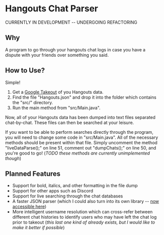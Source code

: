 # Hangouts Chat Parser
CURRENTLY IN DEVELOPMENT -- UNDERGOING REFACTORING

## Why
A program to go through your hangouts chat logs in case you have a dispute with your friends over something you said.

## How to Use?
Simple!

1. Get a [Google Takeout](https://takeout.google.com/settings/takeout?pli=1) of you Hangouts data.
2. Find the file "Hangouts.json" and drop it into the folder which contains the "src/" directory.
3. Run the main method from "src/Main.java".

Now, all of your Hangouts data has been dumped into text files separated chat-by-chat. These files can then be searched at your leisure.

If you want to be able to perform searches directly through the program, you will need to change some code in "src/Main.java". All of the necessary methods should be present within that file. Simply uncomment the method "liveDataParse();" on line 51, comment out "dumpChats();" on line 50, and you're good to go! (*TODO these methods are currently unimplemented though*)

## Planned Features
* Support for bold, italics, and other formatting in the file dump
* Support for other apps such as Discord
* Support for live searching through the chat databases
* A faster JSON parser (which I could also turn into its own library -- [now accessible here](https://github.com/utk003/JSON-Parser))
* More intelligent username resolution which can cross-refer between different chat histories to identify users who may have left the chat log prior to takeout (*this last one kind of already exists, but I would like to make it better if possible*)
